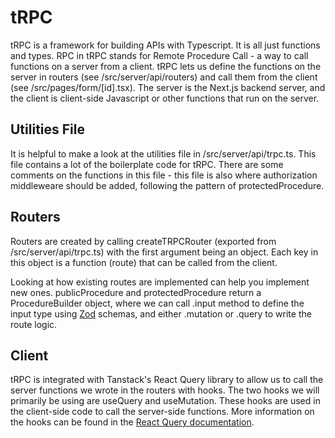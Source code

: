 # tRPC

tRPC is a framework for building APIs with Typescript. It is all just functions and types. RPC in tRPC stands for Remote Procedure Call - a way to call functions on a server from a client. tRPC lets us define the functions on the server in routers (see /src/server/api/routers) and call them from the client (see /src/pages/form/[id].tsx). The server is the Next.js backend server, and the client is client-side Javascript or other functions that run on the server.

## Utilities File

It is helpful to make a look at the utilities file in /src/server/api/trpc.ts. This file contains a lot of the boilerplate code for tRPC. There are some comments on the functions in this file - this file is also where authorization middleweare should be added, following the pattern of protectedProcedure.

## Routers

Routers are created by calling createTRPCRouter (exported from /src/server/api/trpc.ts) with the first argument being an object. Each key in this object is a function (route) that can be called from the client.

Looking at how existing routes are implemented can help you implement new ones. publicProcedure and protectedProcedure return a ProcedureBuilder object, where we can call .input method to define the input type using [Zod](https://github.com/colinhacks/zod) schemas, and either .mutation or .query to write the route logic.

## Client

tRPC is integrated with Tanstack's React Query library to allow us to call the server functions we wrote in the routers with hooks. The two hooks we will primarily be using are useQuery and useMutation. These hooks are used in the client-side code to call the server-side functions. More information on the hooks can be found in the [React Query documentation](https://tanstack.com/query/v5/docs/framework/react/guides/queries).
